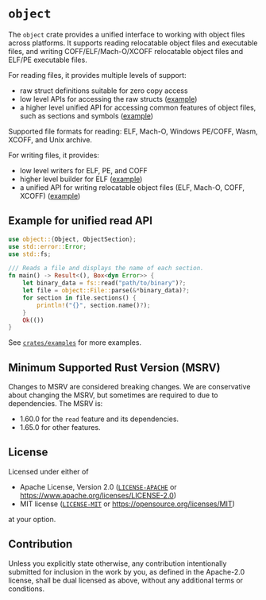 # `object`

The `object` crate provides a unified interface to working with object files
across platforms. It supports reading relocatable object files and executable files,
and writing COFF/ELF/Mach-O/XCOFF relocatable object files and ELF/PE executable files.

For reading files, it provides multiple levels of support:

* raw struct definitions suitable for zero copy access
* low level APIs for accessing the raw structs ([example](crates/examples/src/readobj/))
* a higher level unified API for accessing common features of object files, such
  as sections and symbols ([example](crates/examples/src/objdump.rs))

Supported file formats for reading: ELF, Mach-O, Windows PE/COFF, Wasm, XCOFF, and Unix archive.

For writing files, it provides:

* low level writers for ELF, PE, and COFF
* higher level builder for ELF ([example](crates/rewrite/src))
* a unified API for writing relocatable object files (ELF, Mach-O, COFF, XCOFF)
  ([example](crates/examples/src/bin/simple_write.rs))

## Example for unified read API
```rust
use object::{Object, ObjectSection};
use std::error::Error;
use std::fs;

/// Reads a file and displays the name of each section.
fn main() -> Result<(), Box<dyn Error>> {
    let binary_data = fs::read("path/to/binary")?;
    let file = object::File::parse(&*binary_data)?;
    for section in file.sections() {
        println!("{}", section.name()?);
    }
    Ok(())
}
```

See [`crates/examples`](crates/examples) for more examples.

## Minimum Supported Rust Version (MSRV)

Changes to MSRV are considered breaking changes. We are conservative about changing the MSRV,
but sometimes are required to due to dependencies. The MSRV is:

  * 1.60.0 for the `read` feature and its dependencies.
  * 1.65.0 for other features.

## License

Licensed under either of

  * Apache License, Version 2.0 ([`LICENSE-APACHE`](./LICENSE-APACHE) or https://www.apache.org/licenses/LICENSE-2.0)
  * MIT license ([`LICENSE-MIT`](./LICENSE-MIT) or https://opensource.org/licenses/MIT)

at your option.

## Contribution

Unless you explicitly state otherwise, any contribution intentionally submitted
for inclusion in the work by you, as defined in the Apache-2.0 license, shall be
dual licensed as above, without any additional terms or conditions.
